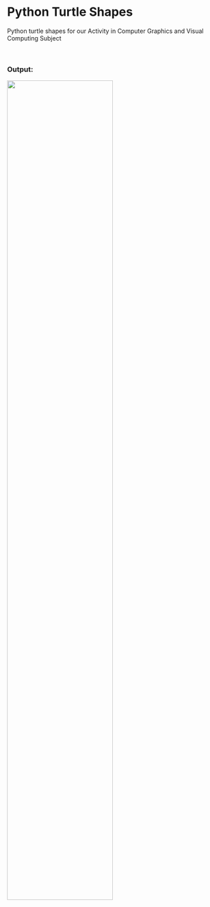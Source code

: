 # Python Turtle Shapes

Python turtle shapes for our Activity in Computer Graphics and Visual Computing Subject

<br />

### Output:

<img src="https://user-images.githubusercontent.com/79429518/160267360-de0c0418-ed89-4dc2-850f-5b4c6b9d0805.png" width="70%" />